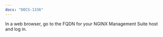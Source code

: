 ```yaml
---
docs: "DOCS-1336"
---
```


In a web browser, go to the FQDN for your NGINX Management Suite host and log in.